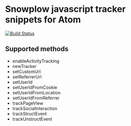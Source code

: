 # Snowplow javascript tracker snippets for Atom

[![Build Status](https://travis-ci.org/njenkins/atom-snowplowjs-snippets.svg?branch=master)](https://travis-ci.org/njenkins/atom-snowplowjs-snippets)

## Supported methods
* enableActivityTracking
* newTracker
* setCustomUrl
* setReferrerUrl
* setUserId
* setUserIdFromCookie
* setUserIdFromLocation
* setUserIdFromReferrer
* trackPageView
* trackSocialInteraction
* trackStructEvent
* trackUnstructEvent
